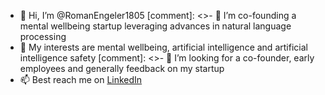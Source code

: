 - 👋 Hi, I’m @RomanEngeler1805
[comment]: <>- 🌱 I’m co-founding a mental wellbeing startup leveraging advances in natural language processing
- 👀 My interests are mental wellbeing, artificial intelligence and artificial intelligence safety
[comment]: <>- 💞️ I’m looking for a co-founder, early employees and generally feedback on my startup
- 📫 Best reach me on [LinkedIn](https://www.linkedin.com/in/roman-engeler-54416212b/)

<!---
RomanEngeler1805/RomanEngeler1805 is a ✨ special ✨ repository because its `README.md` (this file) appears on your GitHub profile.
You can click the Preview link to take a look at your changes.
--->
